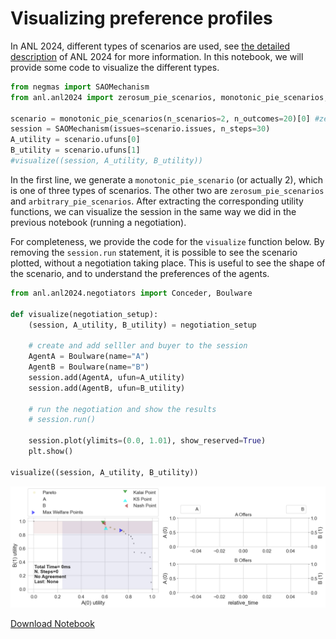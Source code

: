 # Visualizing preference profiles
In ANL 2024, different types of scenarios are used, see [the detailed description](http://tinyurl.com/ANAC2024docs) of ANL 2024 for more information. In this notebook, we will provide some code to visualize the different types.


```python
from negmas import SAOMechanism
from anl.anl2024 import zerosum_pie_scenarios, monotonic_pie_scenarios, arbitrary_pie_scenarios

scenario = monotonic_pie_scenarios(n_scenarios=2, n_outcomes=20)[0] #zerosum_pie_scenarios, arbitrary_pie_scenarios
session = SAOMechanism(issues=scenario.issues, n_steps=30)
A_utility = scenario.ufuns[0]
B_utility = scenario.ufuns[1]
#visualize((session, A_utility, B_utility))

```

In the first line, we generate a `monotonic_pie_scenario` (or actually 2), which is one of three types of scenarios. The other two are  `zerosum_pie_scenarios` and `arbitrary_pie_scenarios`. After extracting the corresponding utility functions, we can visualize the session in the same way we did in the previous notebook (running a negotiation).

For completeness, we provide the code for the `visualize` function below. By removing the `session.run` statement, it is possible to see the scenario plotted, without a negotiation taking place. This is useful to see the shape of the scenario, and to understand the preferences of the agents.



```python
from anl.anl2024.negotiators import Conceder, Boulware

def visualize(negotiation_setup):
    (session, A_utility, B_utility) = negotiation_setup

    # create and add selller and buyer to the session
    AgentA = Boulware(name="A")
    AgentB = Boulware(name="B")
    session.add(AgentA, ufun=A_utility)
    session.add(AgentB, ufun=B_utility)

    # run the negotiation and show the results
    # session.run()

    session.plot(ylimits=(0.0, 1.01), show_reserved=True)
    plt.show()

visualize((session, A_utility, B_utility))
```


    
![png](tutorial_scenarios_files/tutorial_scenarios_3_0.png)
    



[Download Notebook](/anl2025/tutorials/notebooks/tutorial_scenarios.ipynb)

